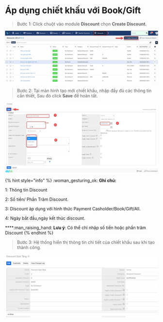 # Áp dụng chiết khấu với Book/Gift

> Bước 1: Click chuột vào module **Discount** chọn **Create Discount.**

![](<../.gitbook/assets/discount1 (1).png>)

> Bước 2: Tại màn hình tạo mới chiết khấu, nhập đầy đủ các thông tin cần thiết, Sau đó click **Save** để hoàn tất.

![](<../.gitbook/assets/discount2 (1).png>)

{% hint style="info" %}
:woman\_gesturing\_ok: **Ghi chú:**

1: Thông tin Discount

2: Số tiền/ Phần Trăm Discount.

3: Discount áp dụng với hình thức Payment Casholder/Book/Gift/All.

4: Ngày bắt đầu,ngày kết thúc discount.

****:man\_raising\_hand: **Lưu ý**: Có thể chỉ nhập số tiền hoặc phần trăm Discount
{% endhint %}

> Bước 3: Hệ thống hiển thị thông tin chi tiết của chiết khấu sau khi tạo thành công.

![](../.gitbook/assets/discount3.png)
